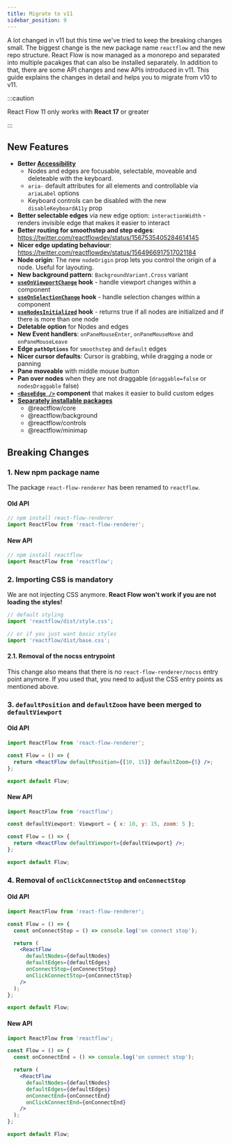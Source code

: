 ```yaml
---
title: Migrate to v11
sidebar_position: 9
---
```


A lot changed in v11 but this time we've tried to keep the breaking changes small. The biggest change is the new package name `reactflow` and the new repo structure. React Flow is now managed as a monorepo and separated into multiple pacakges that can also be installed separately. In addition to that, there are some API changes and new APIs introduced in v11. This guide explains the changes in detail and helps you to migrate from v10 to v11.

:::caution

React Flow 11 only works with **React 17** or greater

:::

## New Features

- **Better [Accessibility](/docs/guides/accessibility)**
  - Nodes and edges are focusable, selectable, moveable and deleteable with the keyboard.
  - `aria-` default attributes for all elements and controllable via `ariaLabel` options
  - Keyboard controls can be disabled with the new `disableKeyboardA11y` prop
- **Better selectable edges** via new edge option: `interactionWidth` - renders invisible edge that makes it easier to interact
- **Better routing for smoothstep and step edges**: https://twitter.com/reactflowdev/status/1567535405284614145
- **Nicer edge updating behaviour**: https://twitter.com/reactflowdev/status/1564966917517021184
- **Node origin**: The new `nodeOrigin` prop lets you control the origin of a node. Useful for layouting.
- **New background pattern**: `BackgroundVariant.Cross` variant
- **[`useOnViewportChange`](/docs/api/hooks/use-on-viewport-change) hook** - handle viewport changes within a component
- **[`useOnSelectionChange`](/docs/api/hooks/use-on-selection-change) hook** - handle selection changes within a component
- **[`useNodesInitialized`](/docs/api/hooks/use-nodes-initialized) hook** - returns true if all nodes are initialized and if there is more than one node
- **Deletable option** for Nodes and edges
- **New Event handlers**: `onPaneMouseEnter`, `onPaneMouseMove` and `onPaneMouseLeave`
- **Edge `pathOptions`** for `smoothstep` and `default` edges
- **Nicer cursor defaults**: Cursor is grabbing, while dragging a node or panning
- **Pane moveable** with middle mouse button
- **Pan over nodes** when they are not draggable (`draggable=false` or `nodesDraggable` false)
- **[`<BaseEdge />`](/docs/api/edges/base-edge) component** that makes it easier to build custom edges
- **[Separately installable packages](/docs/getting-started/installation/#using-packages)**
  - @reactflow/core
  - @reactflow/background
  - @reactflow/controls
  - @reactflow/minimap

## Breaking Changes

### 1. New npm package name

The package `react-flow-renderer` has been renamed to `reactflow`.

#### Old API

```js
// npm install react-flow-renderer
import ReactFlow from 'react-flow-renderer';
```

#### New API

```js
// npm install reactflow
import ReactFlow from 'reactflow';
```

### 2. Importing CSS is mandatory

We are not injecting CSS anymore. **React Flow won't work if you are not loading the styles!**

```js
// default styling
import 'reactflow/dist/style.css';

// or if you just want basic styles
import 'reactflow/dist/base.css';
```

#### 2.1. Removal of the nocss entrypoint

This change also means that there is no `react-flow-renderer/nocss` entry point anymore. If you used that, you need to adjust the CSS entry points as mentioned above.

### 3. `defaultPosition` and `defaultZoom` have been merged to `defaultViewport`

#### Old API

```jsx
import ReactFlow from 'react-flow-renderer';

const Flow = () => {
  return <ReactFlow defaultPosition={[10, 15]} defaultZoom={5} />;
};

export default Flow;
```

#### New API

```jsx
import ReactFlow from 'reactflow';

const defaultViewport: Viewport = { x: 10, y: 15, zoom: 5 };

const Flow = () => {
  return <ReactFlow defaultViewport={defaultViewport} />;
};

export default Flow;
```

### 4. Removal of `onClickConnectStop` and `onConnectStop`

#### Old API

```jsx
import ReactFlow from 'react-flow-renderer';

const Flow = () => {
  const onConnectStop = () => console.log('on connect stop');

  return (
    <ReactFlow
      defaultNodes={defaultNodes}
      defaultEdges={defaultEdges}
      onConnectStop={onConnectStop}
      onClickConnectStop={onConnectStop}
    />
  );
};

export default Flow;
```

#### New API

```jsx
import ReactFlow from 'reactflow';

const Flow = () => {
  const onConnectEnd = () => console.log('on connect stop');

  return (
    <ReactFlow
      defaultNodes={defaultNodes}
      defaultEdges={defaultEdges}
      onConnectEnd={onConnectEnd}
      onClickConnectEnd={onConnectEnd}
    />
  );
};

export default Flow;
```
